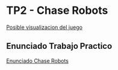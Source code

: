 # TP2 - Chase Robots 

 [Posible visualizacion del juego](https://www.youtube.com/watch?v=K7L55s9sf4k&ab_channel=WardMuylaert)


## Enunciado Trabajo Practico 

[Enunciado Chase Robots](https://github.com/Fanusaez/Algoritmos1-Fiuba/files/10609987/Chase_.Robots.pdf)
